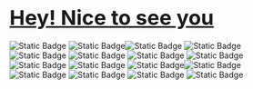 <h1><span style="color: blue; font-size: 36px;"><a href='https://github.com/MadihaMassoudi'>Hey! Nice to see you</a></span></h1>
<div><img alt="Static Badge" src="https://img.shields.io/badge/JavaScript-blue"> <img alt="Static Badge" src="https://img.shields.io/badge/CSS-pink"><img alt="Static Badge" src="https://img.shields.io/badge/HTML-orange"> <img alt="Static Badge" src="https://img.shields.io/badge/TypeJS-violet"> <img alt="Static Badge" src="https://img.shields.io/badge/Python-purple"> <img alt="Static Badge" src="https://img.shields.io/badge/Numpy-grey"> <img alt="Static Badge" src="https://img.shields.io/badge/Matplotlib-violet"> <img alt="Static Badge" src="https://img.shields.io/badge/PyGame-darkblue"> <img alt="Static Badge" src="https://img.shields.io/badge/CapCut-cyan"> <img alt="Static Badge" src="https://img.shields.io/badge/VS%20Code-black"> <img alt="Static Badge" src="https://img.shields.io/badge/PyCharm-darkpurple"><img alt="Static Badge" src="https://img.shields.io/badge/Freelancer-lightblue"> <img alt="Static Badge" src="https://img.shields.io/badge/Sklearn-red"> <img alt="Static Badge" src="https://img.shields.io/badge/Linear%20Regression-darkgreen"> <img alt="Static Badge" src="https://img.shields.io/badge/Logistic%20Regression-lightgreen"> <img alt="Static Badge" src="https://img.shields.io/badge/Machine%20Learning-darkred"></div>
